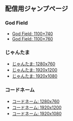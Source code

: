 ## 配信用ジャンプページ

### God Field

* <a href='javascript:window.open("https://godfield.net/", "GFLV", "width=1100,height=740");'>God Field: 1100×740</a>
* <a href='javascript:window.open("https://godfield.net/", "GFLV", "width=1100,height=760");'>God Field: 1100×760</a>

### じゃんたま

* <a href='javascript:window.open("https://game.mahjongsoul.com/index.html", "mahjongsoul", "width=1280,height=760");'>じゃんたま: 1280x760</a>
* <a href='javascript:window.open("https://game.mahjongsoul.com/index.html", "mahjongsoul", "width=1920,height=1200");'>じゃんたま: 1920x1200</a>
* <a href='javascript:window.open("https://game.mahjongsoul.com/index.html", "mahjongsoul", "width=1920,height=1080");'>じゃんたま: 1920x1080</a>

### コードネーム

* <a href='javascript:window.open("https://codenames.game/", "codenames", "width=1280,height=760");'>コードネーム: 1280x760</a>
* <a href='javascript:window.open("https://codenames.game/", "codenames", "width=1920,height=1200");'>コードネーム: 1920x1200</a>
* <a href='javascript:window.open("https://codenames.game/", "codenames", "width=1920,height=1080");'>コードネーム: 1920x1080</a>
